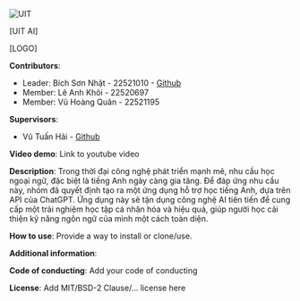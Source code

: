 ![UIT](https://img.shields.io/badge/from-UIT%20VNUHCM-blue?style=for-the-badge&link=https%3A%2F%2Fwww.uit.edu.vn%2F)

[UIT AI]

[LOGO]

**Contributors**:

- Leader: Bích Sơn Nhật - 22521010 - [Github](https://github.com/bichsonnhat)
- Member: Lê Anh Khôi - 22520697
- Member: Vũ Hoàng Quân - 22521195

**Supervisors**:

- Vũ Tuấn Hải  -  [Github](https://github.com/vutuanhai237)

**Video demo**: Link to youtube video

**Description**: Trong thời đại công nghệ phát triển mạnh mẽ, nhu cầu học ngoại ngữ, đặc biệt là tiếng Anh ngày càng gia tăng. Để đáp ứng nhu cầu này, nhóm đã quyết định tạo ra một ứng dụng hỗ trợ học tiếng Anh, dựa trên API của ChatGPT. Ứng dụng này sẽ tận dụng công nghệ AI tiên tiến để cung cấp một trải nghiệm học tập cá nhân hóa và hiệu quả, giúp người học cải thiện kỹ năng ngôn ngữ của mình một cách toàn diện.

**How to use**: Provide a way to install or clone/use.

**Additional information**: 

**Code of conducting**: Add your code of conducting

**License**: Add MIT/BSD-2 Clause/... license here
